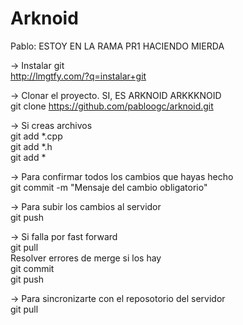 Arknoid
=======

Pablo: ESTOY EN LA RAMA PR1 HACIENDO MIERDA

-> Instalar git<br>
http://lmgtfy.com/?q=instalar+git

-> Clonar el proyecto. SI, ES ARKNOID ARKKKNOID<br>
git clone https://github.com/pabloogc/arknoid.git

-> Si creas archivos<br>
git add *.cpp<br>
git add *.h<br>
git add *<br>

-> Para confirmar todos los cambios que hayas hecho<br>
git commit -m "Mensaje del cambio obligatorio"

-> Para subir los cambios al servidor<br>
git push
  
  -> Si falla por fast forward<br>
    git pull<br>
    Resolver errores de merge si los hay<br>
    git commit<br>
    git push<br>
  
-> Para sincronizarte con el reposotorio del servidor<br>
git pull

